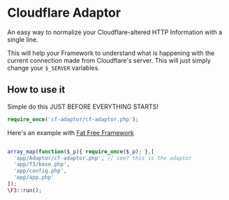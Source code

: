 # Cloudflare Adaptor
An easy way to normalize your Cloudflare-altered HTTP Information with a single line.

This will help your Framework to understand what is happening with the current connection made from Cloudflare's server.
This will just simply change your `$_SERVER` variables.

## How to use it
Simple do this JUST BEFORE EVERYTHING STARTS!
```php
require_once('cf-adaptor/cf-adaptor.php');
```

Here's an example with [Fat Free Framework](https://github.com/bcosca/fatfree)

```php

array_map(function($_p){ require_once($_p); },[
  'app/Adaptor/cf-adaptor.php', // see? this is the adaptor
  'app/f3/base.php',
  'app/config.php',
  'app/app.php'
]);
\F3::run();

```
